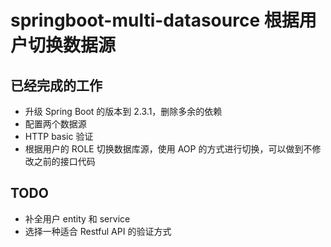 # springboot-multi-datasource 根据用户切换数据源

## 已经完成的工作

* 升级 Spring Boot 的版本到 2.3.1，删除多余的依赖
* 配置两个数据源
* HTTP basic 验证
* 根据用户的 ROLE 切换数据库源，使用 AOP 的方式进行切换，可以做到不修改之前的接口代码

## TODO

* 补全用户 entity 和 service
* 选择一种适合 Restful API 的验证方式

